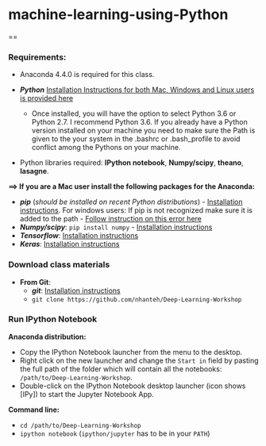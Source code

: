 # machine-learning-using-Python
==

### Requirements:
* Anaconda 4.4.0 is required for this class. 
* ***Python*** [Installation Instructions for both Mac, Windows and Linux users is provided here](https://docs.continuum.io/anaconda/install/)
  * Once installed, you will have the option to select Python 3.6 or Python 2.7. I recommend Python 3.6.
  If you already have a Python version installed on your machine you need to make sure the Path is given to the your system in the .bashrc or .bash_profile to avoid conflict among the Pythons on your machine.
 
* Python libraries required: **IPython notebook**, **Numpy/scipy**, **theano**, **lasagne**.

**==> If you are a Mac user install the following packages for the Anaconda:**
* ***pip*** (*should be installed on recent Python distributions*) -  [Installation instructions](http://python-packaging-user-guide.readthedocs.io/installing/#install-pip-setuptools-and-wheel). For windows users: If pip is not recognized make sure it is added to the path - [Follow instruction on this error here](http://stackoverflow.com/questions/23708898/pip-is-not-recognized-as-an-internal-or-external-command)
* ***Numpy/scipy***:    ```pip install numpy``` - [Installation instructions](http://www.scipy.org/scipylib/building/index.html)
* ***Tensorflow***:  [Installation instructions](http://lasagne.readthedocs.io/en/latest/user/installation.html)
* ***Keras***:  [Installation instructions](http://deeplearning.net/software/theano/install.html)


### Download class materials
* **From Git**:
  * ***git***: [Installation instructions](https://git-scm.com/book/en/v2/Getting-Started-Installing-Git)
  * ```git clone https://github.com/nhanteh/Deep-Learning-Workshop```

### Run IPython Notebook
**Anaconda distribution:**
* Copy the IPython Notebook launcher from the menu to the desktop.
* Right click on the new launcher and change the ```Start in``` field by pasting the full path of the folder which will contain all the notebooks: ```/path/to/Deep-Learning-Workshop```.
* Double-click on the IPython Notebook desktop launcher (icon shows [IPy]) to start the Jupyter Notebook App.

**Command line:**
* ```cd /path/to/Deep-Learning-Workshop```
* ```ipython notebook``` (```ipython/jupyter``` has to be in your ```PATH```)
